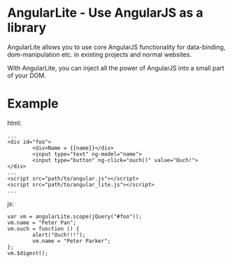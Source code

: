 AngularLite - Use AngularJS as a library
===========================================

AngularLite allows you to use core AngularJS functionality for
data-binding, dom-manipulation etc. in existing projects and normal websites.

With AngularLite, you can inject all the power of AngularJS into a small part of your DOM.



Example
===========================================

html:
```                
...
<div id="foo">
        <div>Name = {{name}}</div>
        <input type="text" ng-model="name">
        <input type="button" ng-click="ouch()" value="Ouch!">
</div>
...
<script src="path/to/angular.js"></script>
<script src="path/to/angular_lite.js"></script>
...
```

js:
```
var vm = angularLite.scope(jQuery("#foo"));
vm.name = "Peter Pan";
vm.ouch = function () {
        alert("Ouch!!!");
        vm.name = "Peter Parker";
};
vm.$digest();
```
